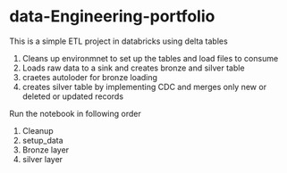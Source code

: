# data-Engineering-portfolio


This is a simple ETL project in databricks using delta tables
1. Cleans up environmnet to set up the tables and load files to consume
2. Loads raw data to a sink and creates bronze and silver table
3. craetes autoloder for bronze loading
4. creates silver table by implementing CDC and merges only new or deleted or updated records


Run the notebook in following order
1. Cleanup
2. setup_data
3. Bronze layer
4. silver layer
